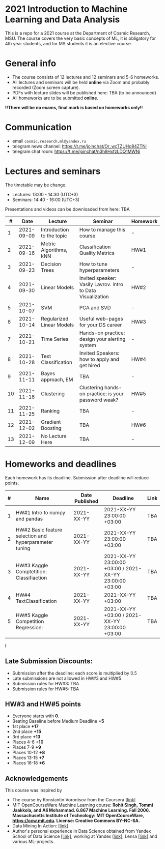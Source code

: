 # 2021 Introduction to Machine Learning and Data Analysis 

This is a repo for a 2021 course at the Department of Cosmic Research, MSU. 
The course covers the very basic concepts of ML, it is obligatory for 4th year students, and for MS students it is an elective course.

# General info
- The course consists of 12 lectures and 12 seminars and 5-6 homeworks.
- All lectures and seminars will be held **online** via Zoom and probably recorded (Zoom screen capture).
- PDFs with lecture slides will be published here: TBA (to be announced)
- All homeworks are to be submitted **online**.

**!!There will be no exams, final mark is based on homeworks only!!**

# Communication
- email `cosmic.research.ml@yandex.ru`
- telegram news channel: https://t.me/joinchat/Or_wcTZUHo84ZTNi
- telegram chat room: https://t.me/joinchat/n3h9HxfzLDQ1MWNi



# Lectures and seminars
The timetable may be change.
- Lectures: 13:00 - 14:30 (UTC+3)
- Seminars: 14:40 - 16:00 (UTC+3)

Presentations and videos can be downloaded from here: TBA

| #  | Date | Lecture | Seminar | Homework |
| -- | ---- | ------- | ------- | -------- |
| 1  | 2021-09-09 | Introduction to the topic | How to manage this course | - |
| 2  | 2021-09-16 | Metric Algorithms, kNN | Classification Quality Metrics | HW#1 |
| 3  | 2021-09-23 | Decision Trees | How to tune hyperparameters| - |
| 4  | 2021-09-30 | Linear Models | Invited speaker: Vasily Lavrov. Intro to Data Visualization | HW#2 |
| 5  | 2021-10-07 | SVM | PCA and SVD | - |
| 6  | 2021-10-14 | Regularized Linear Models | Useful web-pages for your DS career| HW#3 |
| 7  | 2021-10-21 | Time Series | Hands-on practice: design your alerting system| - |
| 8  | 2021-10-28| Text Classification | Invited Speakers: how to apply and get hired | HW#4 |
| 9  | 2021-11-11 | Bayes approach, EM | TBA | - |
| 10 | 2021-11-18 | Clustering| Clustering hands-on practice: is your password weak?| HW#5 |
| 11 | 2021-11-25 | Ranking | TBA | - |
| 12 | 2021-12-02 | Gradient Boosting | TBA | HW#6 |
| 13 | 2021-12-09| No Lecture Here | TBA | - |



# Homeworks and deadlines
Each homework has its deadline. Submission after deadline will reduce points.

| #   | Name | Date Published | Deadline |  Link |
| --- | ---- | -------------- | -------- | -- |
| 1  | HW#1  Intro to numpy and pandas | 2021-XX-YY | 2021-XX-YY 23:00:00 +03:00 | TBA |
| 2  | HW#2  Basic feature selection and hyperparameter tuning | 2021-XX-YY | 2021-XX-YY 23:00:00 +03:00 | TBA |
| 3  | HW#3  Kaggle Comptetition: Classifiaction | 2021-XX-YY | 2021-XX-YY 23:00:00 +03:00 / 2021-XX-YY 23:00:00 +03:00| TBA |
| 4  | HW#4  TextClassification | 2021-XX-YY | 2021-XX-YY +03:00 | TBA |
| 5  | HW#5  Kaggle Competition Regression: |2021-XX-YY | 2021-XX-YY +03:00 / 2021-XX-YY 23:00:00 +03:00| TBA | 
I

## Late Submission Discounts:
- Submission after the deadline: each score is multiplied by 0.5
- Late submissions are not allowed in HW#3 and HW#5
- Submission rules for HW#3: TBA
- Submission rules for HW#5: TBA


## HW#3 and HW#5 points
- Everyone starts with **0**.
- Beating Baseline before Medium Deadline **+5**
- 1st place **+17**
- 2nd place **+15**
- 3rd place **+13**
- Places 4-6 **+10**
- Places 7-9 **+9**
- Places 10-12 **+8**
- Places 13-15 **+7**
- Places 16-18 **+6**

## Acknowledgements

This course was inspired by
-  The course by Konstantin Vorontsov from the Coursera [[link]](https://ru.coursera.org/learn/vvedenie-mashinnoe-obuchenie)
- MIT OpenCourseWare Machine Learning course: **Rohit Singh, Tommi Jaakkola, and Ali Mohammad. 6.867 Machine Learning. Fall 2006. Massachusetts Institute of Technology: MIT OpenCourseWare, https://ocw.mit.edu. License: Creative Commons BY-NC-SA.**
- Data Mining In Action: [[link]](https://www.youtube.com/channel/UCop3CelRVvrchG5lsPyxvHg/videos)
- Author's personal experience in Data Science obtained from Yandex School of Data Science [[link]](https://yandexdataschool.com/), working at Yandex [[link]](https://yandex.ru/company/), Lensa [[link]](https://lensa.com/about-us) and various ML-projects.
